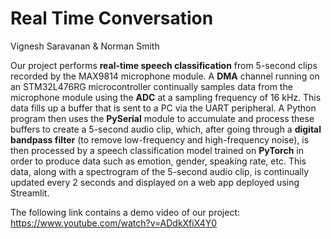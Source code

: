 # Real Time Conversation
Vignesh Saravanan & Norman Smith

Our project performs **real-time speech classification** from 5-second clips recorded by the MAX9814 microphone module. A **DMA** channel running on an STM32L476RG microcontroller continually samples data from the microphone module using the **ADC** at a sampling frequency of 16 kHz. This data fills up a buffer that is sent to a PC via the UART peripheral. A Python program then uses the **PySerial** module to accumulate and process these buffers to create a 5-second audio clip, which, after going through a **digital bandpass filter** (to remove low-frequency and high-frequency noise), is then processed by a speech classification model trained on **PyTorch** in order to produce data such as emotion, gender, speaking rate, etc. This data, along with a spectrogram of the 5-second audio clip, is continually updated every 2 seconds and displayed on a web app deployed using Streamlit.

The following link contains a demo video of our project: https://www.youtube.com/watch?v=ADdkXfiX4Y0
